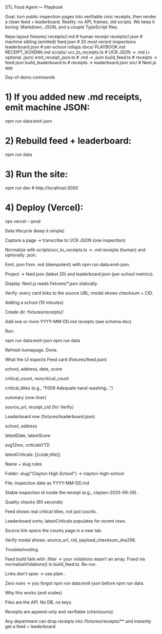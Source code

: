 STL Food Agent — Playbook

Goal: turn public inspection pages into verifiable civic receipts, then render a clean feed + leaderboard.
Reality: no API, frames, old scripts. We keep it boring: Markdown, JSON, and a couple TypeScript files.

Repo layout
fixtures/
  receipts/<school-slug>/<YYYY-MM-DD>.md        # human receipt
  receipts/<school-slug>/<YYYY-MM-DD>.json      # machine sibling (emitted)
  feed.json                                      # 20 most recent inspections
  leaderboard.json                               # per-school rollups
docs/
  PLAYBOOK.md
  RECEIPT_SCHEMA.md
scripts/
  ucr_to_receipts.ts        # UCR JSON → .md (+ optional .json)
  emit_receipt_json.ts      # .md → .json
  build_feed.ts             # receipts → feed.json
  build_leaderboard.ts      # receipts → leaderboard.json
src/                         # Next.js app

Day-of demo commands
# 1) If you added new .md receipts, emit machine JSON:
npm run data:emit-json

# 2) Rebuild feed + leaderboard:
npm run data

# 3) Run the site:
npm run dev   # http://localhost:3000

# 4) Deploy (Vercel):
npx vercel --prod

Data lifecycle (keep it simple)

Capture a page → transcribe to UCR JSON (one inspection).

Normalize with scripts/ucr_to_receipts.ts → .md receipts (human) and optionally .json.

Emit .json from .md (idempotent) with npm run data:emit-json.

Project → feed.json (latest 20) and leaderboard.json (per-school metrics).

Display: Next.js reads fixtures/*.json statically.

Verify: every card links to the source URL; modal shows checksum + CID.

Adding a school (10 minutes)

Create dir: fixtures/receipts/<school-slug>/

Add one or more YYYY-MM-DD.md receipts (see schema doc).

Run:

npm run data:emit-json
npm run data


Refresh homepage. Done.

What the UI expects
Feed card (fixtures/feed.json)

school, address, date, score

critical_count, noncritical_count

critical_titles (e.g., "F009 Adequate hand-washing...")

summary (one-liner)

source_url, receipt_cid (for Verify)

Leaderboard row (fixtures/leaderboard.json)

school, address

latestDate, latestScore

avg12mo, criticalsYTD

latestCriticals: [{code,title}]

Name + slug rules

Folder: slug("Clayton High School") → clayton-high-school

File: inspection date as YYYY-MM-DD.md

Stable inspection id inside the receipt (e.g., clayton-2025-09-29).

Quality checks (60 seconds)

Feed shows real critical titles, not just counts.

Leaderboard sorts; latestCriticals populates for recent rows.

Source link opens the county page in a new tab.

Verify modal shows: source_url, cid, payload_checksum_sha256.

Troubleshooting

Feed build fails with .filter → your violations wasn’t an array. Fixed via normalizeViolations() in build_feed.ts. Re-run.

Links don’t open → use plain <a target="_blank" rel="noopener noreferrer">.

Zero rows → you forgot npm run data:emit-json before npm run data.

Why this works (and scales)

Files are the API. No DB, no keys.

Receipts are append-only and verifiable (checksums).

Any department can drop receipts into /fixtures/receipts/** and instantly get a feed + leaderboard.
